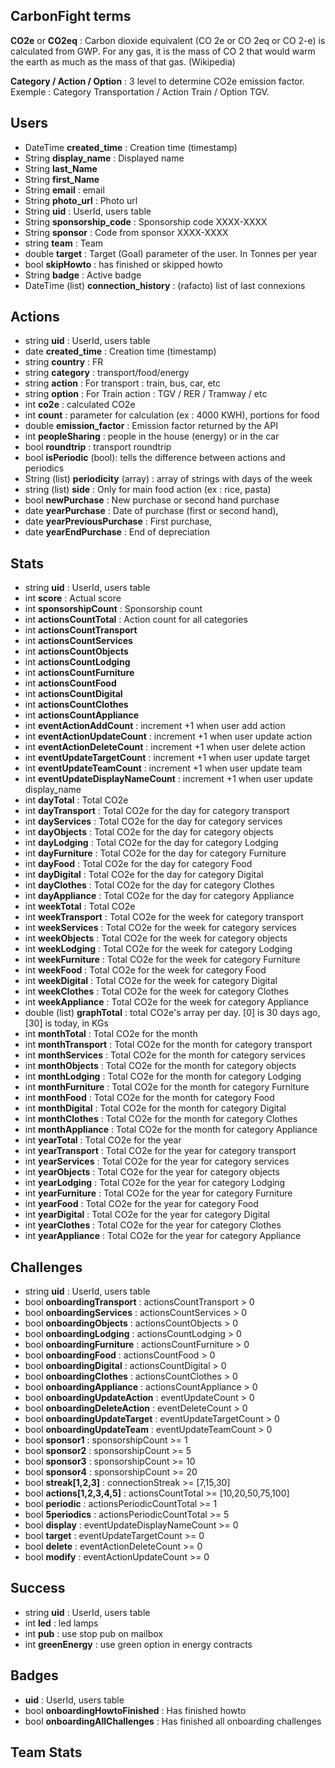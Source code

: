 ## CarbonFight terms

**CO2e** or **CO2eq** : Carbon dioxide equivalent (CO 2e or CO 2eq or CO 2-e) is calculated from GWP. For any gas, it is the mass of CO 2 that would warm the earth as much as the mass of that gas. (Wikipedia)

**Category / Action / Option** : 3 level to determine CO2e emission factor. Exemple : Category Transportation / Action Train / Option TGV.

## Users

- DateTime **created_time** : Creation time (timestamp)
- String **display_name** : Displayed name
- String **last_Name**
- String **first_Name**
- String **email** : email
- String **photo_url** : Photo url
- String **uid** : UserId, users table
- String **sponsorship_code** : Sponsorship code XXXX-XXXX
- String **sponsor** : Code from sponsor XXXX-XXXX
- string **team** : Team
- double **target** : Target (Goal) parameter of the user. In Tonnes per year
- bool **skipHowto** : has finished or skipped howto
- String **badge** : Active badge
- DateTime (list) **connection_history** : (rafacto) list of last connexions

## Actions

- string **uid** : UserId, users table
- date **created_time** : Creation time (timestamp)
- string **country** : FR
- string **category** : transport/food/energy
- string **action** : For transport : train, bus, car, etc
- string **option** : For Train action : TGV / RER / Tramway / etc
- int **co2e** : calculated CO2e
- int **count** : parameter for calculation (ex : 4000 KWH), portions for food
- double **emission_factor** : Emission factor returned by the API
- int **peopleSharing** : people in the house (energy) or in the car
- bool **roundtrip** : transport roundtrip
- bool **isPeriodic** (bool): tells the difference between actions and periodics
- String (list) **periodicity** (array) : array of strings with days of the week
- string (list) **side** : Only for main food action (ex : rice, pasta)
- bool **newPurchase** : New purchase or second hand purchase
- date **yearPurchase** : Date of purchase (first or second hand),
- date **yearPreviousPurchase** : First purchase,
- date **yearEndPurchase** : End of depreciation

## Stats

- string **uid** : UserId, users table
- int **score** : Actual score
- int **sponsorshipCount** : Sponsorship count
- int **actionsCountTotal** : Action count for all categories
- int **actionsCountTransport**
- int **actionsCountServices**
- int **actionsCountObjects**
- int **actionsCountLodging**
- int **actionsCountFurniture**
- int **actionsCountFood**
- int **actionsCountDigital**
- int **actionsCountClothes**
- int **actionsCountAppliance**
- int **eventActionAddCount** : increment +1 when user add action
- int **eventActionUpdateCount** : increment +1 when user update action
- int **eventActionDeleteCount** : increment +1 when user delete action
- int **eventUpdateTargetCount** : increment +1 when user update target
- int **eventUpdateTeamCount** : increment +1 when user update team
- int **eventUpdateDisplayNameCount** : increment +1 when user update display_name
- int **dayTotal** : Total CO2e
- int **dayTransport** : Total CO2e for the day for category transport
- int **dayServices** : Total CO2e for the day for category services
- int **dayObjects** : Total CO2e for the day for category objects
- int **dayLodging** : Total CO2e for the day for category Lodging
- int **dayFurniture** : Total CO2e for the day for category Furniture
- int **dayFood** : Total CO2e for the day for category Food
- int **dayDigital** : Total CO2e for the day for category Digital
- int **dayClothes** : Total CO2e for the day for category Clothes
- int **dayAppliance** : Total CO2e for the day for category Appliance
- int **weekTotal** : Total CO2e
- int **weekTransport** : Total CO2e for the week for category transport
- int **weekServices** : Total CO2e for the week for category services
- int **weekObjects** : Total CO2e for the week for category objects
- int **weekLodging** : Total CO2e for the week for category Lodging
- int **weekFurniture** : Total CO2e for the week for category Furniture
- int **weekFood** : Total CO2e for the week for category Food
- int **weekDigital** : Total CO2e for the week for category Digital
- int **weekClothes** : Total CO2e for the week for category Clothes
- int **weekAppliance** : Total CO2e for the week for category Appliance
- double (list) **graphTotal** : total CO2e's array per day. [0] is 30 days ago, [30] is today, in KGs
- int **monthTotal** : Total CO2e for the month
- int **monthTransport** : Total CO2e for the month for category transport
- int **monthServices** : Total CO2e for the month for category services
- int **monthObjects** : Total CO2e for the month for category objects
- int **monthLodging** : Total CO2e for the month for category Lodging
- int **monthFurniture** : Total CO2e for the month for category Furniture
- int **monthFood** : Total CO2e for the month for category Food
- int **monthDigital** : Total CO2e for the month for category Digital
- int **monthClothes** : Total CO2e for the month for category Clothes
- int **monthAppliance** : Total CO2e for the month for category Appliance
- int **yearTotal** : Total CO2e for the year
- int **yearTransport** : Total CO2e for the year for category transport
- int **yearServices** : Total CO2e for the year for category services
- int **yearObjects** : Total CO2e for the year for category objects
- int **yearLodging** : Total CO2e for the year for category Lodging
- int **yearFurniture** : Total CO2e for the year for category Furniture
- int **yearFood** : Total CO2e for the year for category Food
- int **yearDigital** : Total CO2e for the year for category Digital
- int **yearClothes** : Total CO2e for the year for category Clothes
- int **yearAppliance** : Total CO2e for the year for category Appliance

## Challenges

- string **uid** : UserId, users table
- bool **onboardingTransport** : actionsCountTransport > 0
- bool **onboardingServices** : actionsCountServices > 0
- bool **onboardingObjects** : actionsCountObjects > 0
- bool **onboardingLodging** : actionsCountLodging > 0
- bool **onboardingFurniture** : actionsCountFurniture > 0
- bool **onboardingFood** : actionsCountFood > 0
- bool **onboardingDigital** : actionsCountDigital > 0
- bool **onboardingClothes** : actionsCountClothes > 0
- bool **onboardingAppliance** : actionsCountAppliance > 0
- bool **onboardingUpdateAction** : eventUpdateCount > 0
- bool **onboardingDeleteAction** : eventDeleteCount > 0
- bool **onboardingUpdateTarget** : eventUpdateTargetCount > 0
- bool **onboardingUpdateTeam** : eventUpdateTeamCount > 0
- bool **sponsor1** : sponsorshipCount >= 1
- bool **sponsor2** : sponsorshipCount >= 5
- bool **sponsor3** : sponsorshipCount >= 10
- bool **sponsor4** : sponsorshipCount >= 20
- bool **streak[1,2,3]** : connectionStreak >= [7,15,30]
- bool **actions[1,2,3,4,5]** : actionsCountTotal >= [10,20,50,75,100]
- bool **periodic** : actionsPeriodicCountTotal >= 1
- bool **5periodics** : actionsPeriodicCountTotal >= 5
- bool **display** : eventUpdateDisplayNameCount >= 0
- bool **target** : eventUpdateTargetCount >= 0
- bool **delete** : eventActionDeleteCount >= 0
- bool **modify** : eventActionUpdateCount >= 0

## Success

- string **uid** : UserId, users table
- int **led** : led lamps
- int **pub** : use stop pub on mailbox
- int **greenEnergy** : use green option in energy contracts

## Badges

- **uid** : UserId, users table
- bool **onboardingHowtoFinished** : Has finished howto
- bool **onboardingAllChallenges** : Has finished all onboarding challenges

## Team Stats
